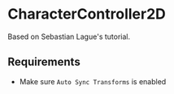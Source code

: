 # CharacterController2D

Based on Sebastian Lague's tutorial.

## Requirements
- Make sure `Auto Sync Transforms` is enabled